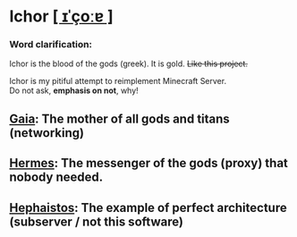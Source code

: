 <h1>Ichor <a href="https://en.wikipedia.org/wiki/Ichor">[ ɪˈçoːɐ ]</a></h1>

<h3>Word clarification:</h3>
Ichor is the blood of the gods (greek). It is gold. <s>Like this project.</s>

<br>

Ichor is my pitiful attempt to reimplement Minecraft Server. \
Do not ask, **emphasis on not**, why!

## <a href="https://github.com/kxmpxtxnt/Ichor/tree/master/gaia">Gaia</a>: The mother of all gods and titans (networking)
## <a href="https://github.com/kxmpxtxnt/Ichor/tree/master/hermes">Hermes</a>: The messenger of the gods (proxy) that nobody needed.
## <a href="https://github.com/kxmpxtxnt/Ichor/tree/master/hephaistos">Hephaistos</a>: The example of perfect architecture (subserver / not this software)